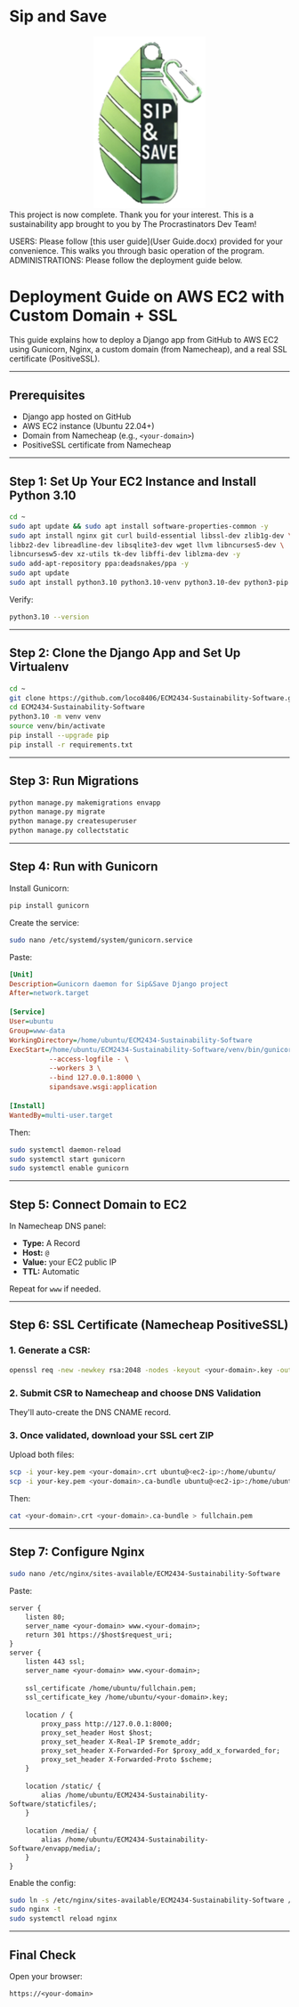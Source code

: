 # Sip and Save
<div align="center">
  <img src="envapp/static/images/logo.png" alt="Project logo" width="200">
</div>
This project is now complete. Thank you for your interest.  
This is a sustainability app brought to you by The Procrastinators Dev Team!

USERS: Please follow [this user guide](User Guide.docx) provided for your convenience. This walks you through basic operation of the program.  
ADMINISTRATIONS: Please follow the deployment guide below.

# Deployment Guide on AWS EC2 with Custom Domain + SSL

This guide explains how to deploy a Django app from GitHub to AWS EC2 using Gunicorn, Nginx, a custom domain (from Namecheap), and a real SSL certificate (PositiveSSL).

---

## Prerequisites

-   Django app hosted on GitHub
-   AWS EC2 instance (Ubuntu 22.04+)
-   Domain from Namecheap (e.g., `<your-domain>`)
-   PositiveSSL certificate from Namecheap

---

## Step 1: Set Up Your EC2 Instance and Install Python 3.10

```bash
cd ~
sudo apt update && sudo apt install software-properties-common -y
sudo apt install nginx git curl build-essential libssl-dev zlib1g-dev \
libbz2-dev libreadline-dev libsqlite3-dev wget llvm libncurses5-dev \
libncursesw5-dev xz-utils tk-dev libffi-dev liblzma-dev -y
sudo add-apt-repository ppa:deadsnakes/ppa -y
sudo apt update
sudo apt install python3.10 python3.10-venv python3.10-dev python3-pip -y
```

Verify:

```bash
python3.10 --version
```

---

## Step 2: Clone the Django App and Set Up Virtualenv

```bash
cd ~
git clone https://github.com/loco8406/ECM2434-Sustainability-Software.git
cd ECM2434-Sustainability-Software
python3.10 -m venv venv
source venv/bin/activate
pip install --upgrade pip
pip install -r requirements.txt
```

---

## Step 3: Run Migrations

```bash
python manage.py makemigrations envapp
python manage.py migrate
python manage.py createsuperuser
python manage.py collectstatic
```

---

## Step 4: Run with Gunicorn

Install Gunicorn:

```bash
pip install gunicorn
```

Create the service:

```bash
sudo nano /etc/systemd/system/gunicorn.service
```

Paste:

```ini
[Unit]
Description=Gunicorn daemon for Sip&Save Django project
After=network.target

[Service]
User=ubuntu
Group=www-data
WorkingDirectory=/home/ubuntu/ECM2434-Sustainability-Software
ExecStart=/home/ubuntu/ECM2434-Sustainability-Software/venv/bin/gunicorn \
          --access-logfile - \
          --workers 3 \
          --bind 127.0.0.1:8000 \
          sipandsave.wsgi:application

[Install]
WantedBy=multi-user.target
```

Then:

```bash
sudo systemctl daemon-reload
sudo systemctl start gunicorn
sudo systemctl enable gunicorn
```

---

## Step 5: Connect Domain to EC2

In Namecheap DNS panel:

-   **Type:** A Record
-   **Host:** `@`
-   **Value:** your EC2 public IP
-   **TTL:** Automatic

Repeat for `www` if needed.

---

## Step 6: SSL Certificate (Namecheap PositiveSSL)

### 1. Generate a CSR:

```bash
openssl req -new -newkey rsa:2048 -nodes -keyout <your-domain>.key -out <your-domain>.csr
```

### 2. Submit CSR to Namecheap and choose **DNS Validation**

They'll auto-create the DNS CNAME record.

### 3. Once validated, download your SSL cert ZIP

Upload both files:

```bash
scp -i your-key.pem <your-domain>.crt ubuntu@<ec2-ip>:/home/ubuntu/
scp -i your-key.pem <your-domain>.ca-bundle ubuntu@<ec2-ip>:/home/ubuntu/
```

Then:

```bash
cat <your-domain>.crt <your-domain>.ca-bundle > fullchain.pem
```

---

## Step 7: Configure Nginx

```bash
sudo nano /etc/nginx/sites-available/ECM2434-Sustainability-Software
```

Paste:

```nginx
server {
    listen 80;
    server_name <your-domain> www.<your-domain>;
    return 301 https://$host$request_uri;
}
server {
    listen 443 ssl;
    server_name <your-domain> www.<your-domain>;

    ssl_certificate /home/ubuntu/fullchain.pem;
    ssl_certificate_key /home/ubuntu/<your-domain>.key;

    location / {
        proxy_pass http://127.0.0.1:8000;
        proxy_set_header Host $host;
        proxy_set_header X-Real-IP $remote_addr;
        proxy_set_header X-Forwarded-For $proxy_add_x_forwarded_for;
        proxy_set_header X-Forwarded-Proto $scheme;
    }

    location /static/ {
        alias /home/ubuntu/ECM2434-Sustainability-Software/staticfiles/;
    }

    location /media/ {
        alias /home/ubuntu/ECM2434-Sustainability-Software/envapp/media/;
    }
}
```

Enable the config:

```bash
sudo ln -s /etc/nginx/sites-available/ECM2434-Sustainability-Software /etc/nginx/sites-enabled/
sudo nginx -t
sudo systemctl reload nginx
```

---

## Final Check

Open your browser:

```
https://<your-domain>
```

